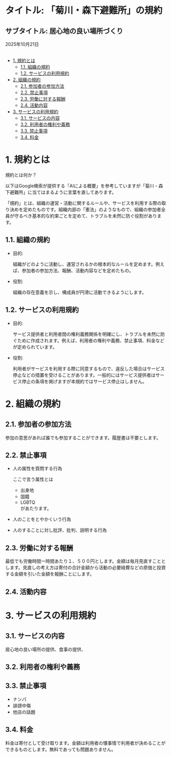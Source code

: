 <h1>タイトル: 「菊川・森下避難所」の規約</h1>
  <h2>サブタイトル: 居心地の良い場所づくり</h2>
  <div class="info">2025年10月21日</div>
<br>


<!-- mtoc-start -->

* [1. 規約とは](#1-規約とは)
  * [1.1. 組織の規約](#11-組織の規約)
  * [1.2. サービスの利用規約](#12-サービスの利用規約)
* [2. 組織の規約](#2-組織の規約)
  * [2.1. 参加者の参加方法](#21-参加者の参加方法)
  * [2.2. 禁止事項](#22-禁止事項)
  * [2.3. 労働に対する報酬](#23-労働に対する報酬)
  * [2.4. 活動内容](#24-活動内容)
* [3. サービスの利用規約](#3-サービスの利用規約)
  * [3.1. サービスの内容](#31-サービスの内容)
  * [3.2. 利用者の権利や義務](#32-利用者の権利や義務)
  * [3.3. 禁止事項](#33-禁止事項)
  * [3.4. 料金](#34-料金)

<!-- mtoc-end -->

# 1. 規約とは

規約とは何か？

以下はGoogle検索が提供する「AIによる概要」を参考していますが「菊川・森下避難所」に当てはまるように言葉を直してあります。

「規約」とは、組織の運営・活動に関するルールや、サービスを利用する際の取り決めを定めたものです。組織内部の「憲法」のようなもので、組織の参加者全員が守るべき基本的な約束ごとを定めて、トラブルを未然に防ぐ役割があります。

## 1.1. 組織の規約

- 目的:

    組織がどのように活動し、運営されるかの根本的なルールを定めます。例えば、参加者の参加方法、報酬、活動内容などを定めたもの。

- 役割:

    組織の存在意義を示し、構成員が円滑に活動できるようにします。

## 1.2. サービスの利用規約

- 目的:

    サービス提供者と利用者間の権利義務関係を明確にし、トラブルを未然に防ぐために作成されます。例えば、利用者の権利や義務、禁止事項、料金などが定められています。

- 役割:

    利用者がサービスを利用する際に同意するもので、違反した場合はサービス停止などの措置を受けることがあります。一般的にはサービス提供者はサービス停止の条項を掲げますが本規約ではサービス停止はしません。

# 2. 組織の規約

## 2.1. 参加者の参加方法

参加の意思があれば誰でも参加することができます。履歴書は不要とします。

## 2.2. 禁止事項

- 人の属性を質問する行為

    ここで言う属性とは

    - 出身地
    - 国籍
    - LGBTQ
    <br>があたります。

- 人のことをとやかくいう行為
- 人のすることに対し批評、批判、説明する行為 

## 2.3. 労働に対する報酬

最低でも労働時間一時間あたり１、５００円とします。金額は毎月見直すこととします。見直しの考え方は寄付の合計金額から活動の必要経費などの原価と投資する金額を引いた金額を報酬ことにします。

## 2.4. 活動内容

# 3. サービスの利用規約

## 3.1. サービスの内容

居心地の良い場所の提供、食事の提供、

## 3.2. 利用者の権利や義務

## 3.3. 禁止事項

- ナンパ
- 誹謗中傷
- 他店の話題

## 3.4. 料金

料金は寄付として受け取ります。金額は利用者の懐事情で利用者が決めることができるものとします。無料であっても問題ありません。
